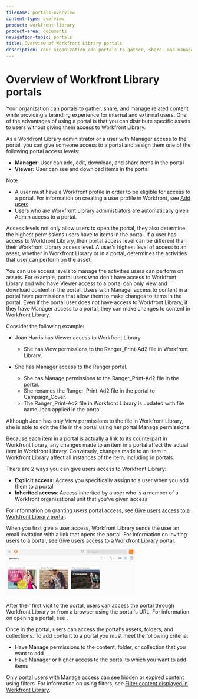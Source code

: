 ```yaml
---
filename: portals-overview
content-type: overview
product: workfront-library
product-area: documents
navigation-topic: portals
title: Overview of Workfront Library portals
description: Your organization can portals to gather, share, and manage related content while providing a branding experience for internal and external users. One of the advantages of using a portal is that you can distribute specific assets to users without giving them access to Workfront Library.
---
```


# Overview of Workfront Library portals

Your organization can portals to gather, share, and manage related content while providing a branding experience for internal and external users. One of the advantages of using a portal is that you can distribute specific assets to users without giving them access to Workfront Library.

As a Workfront Library administrator or a user with Manager access to the portal, you can give someone access to a portal and assign them one of the following portal access levels:

* **Manager**: User can add, edit, download, and share items in the portal
* **Viewer:** User can see and download items in the portal

>[!NOTE]
>
>* A user must have a Workfront profile in order to be eligible for access to a portal. For information on creating a user profile in Workfront, see [Add users](../../../administration-and-setup/add-users/create-and-manage-users/add-users.md).
>* Users who are Workfront Library administrators are automatically given Admin access to a portal.
>

Access levels not only allow users to open the portal, they also determine the highest permissions users have to items in the portal.&nbsp;If a user has access to Workfront Library, their portal access level can be different than their Workfront Library access level. A user's highest level of access to an asset, whether in Workfront Library or in a portal, determines the activities that user can perform on the asset.

You can use access levels to manage the activities users can perform on assets. For example, portal users who don't have access to Workfront Library and who have Viewer access to a portal can only view and download content in the portal. Users with Manager access to content in a portal have permissions that allow them to make changes to items in the portal. Even if the portal user does not have access to Workfront Library, if they have Manager access to a portal, they can make changes to content in Workfront Library.

Consider the following example:

* Joan Harris has Viewer access to Workfront Library.

   * She has View permissions to the Ranger_Print-Ad2 file in Workfront Library.

* She has Manager access to the Ranger portal.

   * She has Manage permissions to the Ranger_Print-Ad2 file in the portal.
   * She renames the Ranger_Print-Ad2 file in the portal to Campaign_Cover.
   * The Ranger_Print-Ad2 file in Workfront Library is updated with file name Joan applied in the portal.

Although Joan has only View permissions to the file in Workfront Library, she is able to edit the file in the portal using her portal Manage permissions.

Because each item in a portal is actually a link to its counterpart in Workfront library, any changes made to an item in a portal affect the actual item in Workfront Library. Conversely, changes made to an item in Workfront Library affect all instances of the item, including in portals.

There are 2 ways you can give users access to Workfront Library:

* **Explicit access**: Access you specifically assign to a user when you add them to a portal
* **Inherited access**: Access inherited by a user who is a member of a Workfront organizational unit that you've given access

For information on granting users portal access, see [Give users access to a Workfront Library portal](../../../workfront-library/administration-and-setup/user-access/give-users-access-portal.md).

When you first give a user access, Workfront Library sends the user an email invitation with a link that opens the portal. For information on inviting users to a portal, see [Give users access to a Workfront Library portal](../../../workfront-library/administration-and-setup/user-access/give-users-access-portal.md).

![](assets/swains-portal-350x128.png)

After their first visit to the portal, users can access the portal through Workfront Library or from a browser using the portal's URL. For information on opening a portal, see .

Once in the portal, users can access the portal's assets, folders, and collections. To add content to a portal you must meet the following criteria:

* Have Manage permissions to the content, folder, or collection that you want to add
* Have Manager or higher access to the portal to which you want to add items

Only portal users with Manage access can see hidden or expired content using filters. For information on using filters, see [Filter content displayed in Workfront Library](../../../workfront-library/content-management/basics/filter-content-displayed.md).
